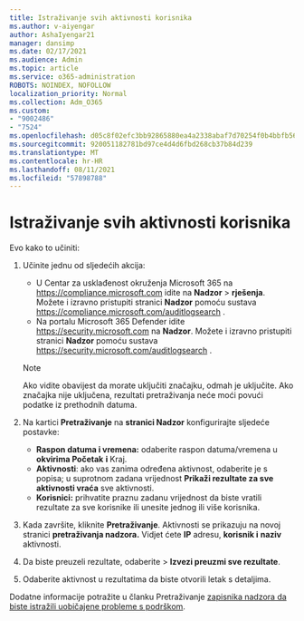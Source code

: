 ```yaml
---
title: Istraživanje svih aktivnosti korisnika
ms.author: v-aiyengar
author: AshaIyengar21
manager: dansimp
ms.date: 02/17/2021
ms.audience: Admin
ms.topic: article
ms.service: o365-administration
ROBOTS: NOINDEX, NOFOLLOW
localization_priority: Normal
ms.collection: Adm_O365
ms.custom:
- "9002486"
- "7524"
ms.openlocfilehash: d05c8f02efc3bb92865880ea4a2338abaf7d70254f0b4bbfb566423e62b391dd
ms.sourcegitcommit: 920051182781bd97ce4d4d6fbd268cb37b84d239
ms.translationtype: MT
ms.contentlocale: hr-HR
ms.lasthandoff: 08/11/2021
ms.locfileid: "57898788"
---
```

# <a name="investigate-all-the-users-activities"></a>Istraživanje svih aktivnosti korisnika

Evo kako to učiniti:

1. Učinite jednu od sljedećih akcija:
   - U Centar za usklađenost okruženja Microsoft 365 na <https://compliance.microsoft.com> idite na **Nadzor** \> **rješenja**. Možete i izravno pristupiti stranici **Nadzor** pomoću sustava <https://compliance.microsoft.com/auditlogsearch> .
   - Na portalu Microsoft 365 Defender idite <https://security.microsoft.com> na **Nadzor**. Možete i izravno pristupiti stranici **Nadzor** pomoću sustava <https://security.microsoft.com/auditlogsearch> .

    > [!NOTE]
    > Ako vidite obavijest da morate uključiti značajku, odmah je uključite. Ako značajka nije uključena, rezultati pretraživanja neće moći povući podatke iz prethodnih datuma.

2. Na kartici **Pretraživanje** na **stranici Nadzor** konfigurirajte sljedeće postavke:
   - **Raspon datuma i vremena:** odaberite raspon datuma/vremena u **okvirima Početak** **i** Kraj.
   - **Aktivnosti**: ako vas zanima određena aktivnost, odaberite je s popisa; u suprotnom zadana vrijednost **Prikaži rezultate za sve aktivnosti vraća** sve aktivnosti.
   - **Korisnici:** prihvatite praznu zadanu vrijednost da biste vratili rezultate za sve korisnike ili unesite jednog ili više korisnika.

3. Kada završite, kliknite **Pretraživanje**. Aktivnosti se prikazuju na novoj stranici **pretraživanja nadzora.** Vidjet ćete **IP** adresu, **korisnik i** **naziv** aktivnosti.

4. Da biste preuzeli  rezultate, odaberite \> **Izvezi preuzmi sve rezultate**.

5. Odaberite aktivnost u rezultatima da biste otvorili letak s detaljima.

Dodatne informacije potražite u članku Pretraživanje [zapisnika nadzora da biste istražili uobičajene probleme s podrškom](https://docs.microsoft.com/microsoft-365/compliance/auditing-troubleshooting-scenarios).
